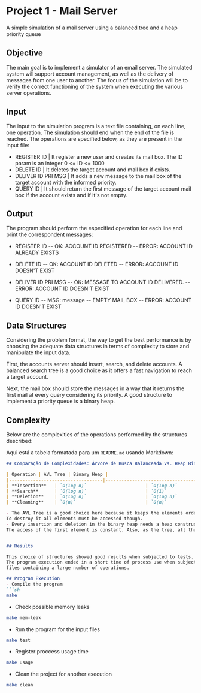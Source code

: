 # Project 1 - Mail Server 

A simple simulation of a mail server using a balanced tree and a heap priority queue

## Objective

The main goal is to implement a simulator of an email server. The simulated 
system will support account management, as well as the delivery of messages 
from one user to another. The focus of the simulation will be to verify the 
correct functioning of the system when executing the various server operations.

## Input

The input to the simulation program is a text file containing, on each line, 
one operation. The simulation should end when the end of the file is reached. 
The operations are specified below, as they are present in the input file:

- REGISTER ID | It register a new user and creates its mail box. 
The ID param is an integer 0 <= ID <= 1000 
- DELETE ID | It deletes the target account and mail box if exists.
- DELIVER ID PRI MSG | It adds a new message to the mail box of the target
account with the informed priority.
- QUERY ID | It should return the first message of the target account mail 
box if the account exists and if it's not empty.

## Output

The program should perform the especified operation 
for each line and print the correspondent messages:

- REGISTER ID
-- OK: ACCOUNT ID REGISTERED
-- ERROR: ACCOUNT ID ALREADY EXISTS

- DELETE ID
-- OK: ACCOUNT ID DELETED
-- ERROR: ACCOUNT ID DOESN'T EXIST

-  DELIVER ID PRI MSG
-- OK: MESSAGE TO ACCOUNT ID DELIVERED.
-- ERROR: ACCOUNT ID DOESN'T EXIST

- QUERY ID
-- MSG: message
-- EMPTY MAIL BOX 
-- ERROR: ACCOUNT ID DOESN'T EXIST


## Data Structures

Considering the problem format, the way to get the best performance is by choosing the 
adequate data structures in terms of complexity to store and manipulate the input data.

First, the accounts server should insert, search, and delete accounts. A balanced search tree
is a good choice as it offers a fast navigation to reach a target account.

Next, the mail box should store the messages in a way that it returns the first mail at 
every query considering its priority. A good structure to implement a priority queue is a 
binary heap.


## Complexity

Below are the complexities of the operations performed by the structures described:

Aqui está a tabela formatada para um `README.md` usando Markdown:  

```md
## Comparação de Complexidades: Árvore de Busca Balanceada vs. Heap Binário

| Operation | AVL Tree | Binary Heap |
|-----------------------------------|----------------------------------|-----------------------------|
| **Insertion**   | `O(log n)`                      | `O(log n)`                  |
| **Search**      | `O(log n)`                      | `O(1)`                      |
| **Deletion**    | `O(log n)`                      | `O(log n)`                  |
| **Cleaning**    | `O(n)`                          | `O(n)`                      |

- The AVL Tree is a good choice here because it keeps the elements ordered which allows fast navigations in the main functions.
To destroy it all elements must be accessed though.
- Every insertion and deletion in the binary heap needs a heap construction with constant complexity of O(log n). 
The access of the first element is constant. Also, as the tree, all the elements must be accessed at the structure destruction.


## Results

This choice of structures showed good results when subjected to tests. 
The program execution ended in a short time of process use when subjected to large 
files containing a large number of operations.

## Program Execution
- Compile the program
```sh
make
```
- Check possible memory leaks
```sh
make mem-leak
```
- Run the program for the input files
```sh
make test
```
- Register proccess usage time
```sh
make usage
```
- Clean the project for another execution
```sh
make clean
```
